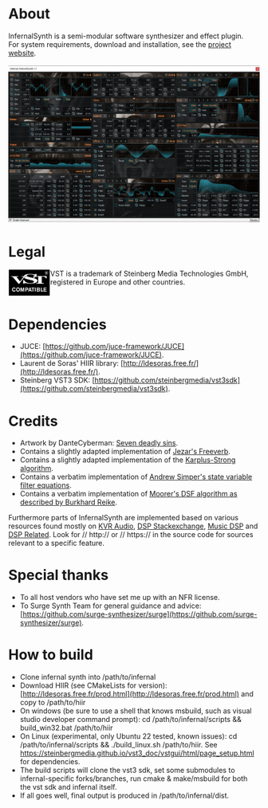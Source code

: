 # About
InfernalSynth is a semi-modular software synthesizer and effect plugin.\
For system requirements, download and installation, see the [project website](https://sjoerdvankreel.github.io/infernal-synth).\
\
![Screenshot](static/screenshot.png)

# Legal
<img align="left" alt="VST logo" src="static/vst_logo.png">
VST is a trademark of Steinberg Media Technologies GmbH,<br/>
registered in Europe and other countries.
<br clear="left"/>

# Dependencies
- JUCE: [https://github.com/juce-framework/JUCE](https://github.com/juce-framework/JUCE).
- Laurent de Soras' HIIR library: [http://ldesoras.free.fr/](http://ldesoras.free.fr/).
- Steinberg VST3 SDK: [https://github.com/steinbergmedia/vst3sdk](https://github.com/steinbergmedia/vst3sdk).

# Credits
- Artwork by DanteCyberman: [Seven deadly sins](https://www.deviantart.com/dantecyberman/art/Seven-deadly-sins-442680725).
- Contains a slightly adapted implementation of [Jezar's Freeverb](https://github.com/sinshu/freeverb).
- Contains a slightly adapted implementation of the [Karplus-Strong algorithm](https://blog.demofox.org/2016/06/16/synthesizing-a-pluked-string-sound-with-the-karplus-strong-algorithm).
- Contains a verbatim implementation of [Andrew Simper's state variable filter equations](https://cytomic.com/files/dsp/SvfLinearTrapOptimised2.pdf).
- Contains a verbatim implementation of [Moorer's DSF algorithm as described by Burkhard Reike](https://www.verklagekasper.de/synths/dsfsynthesis/dsfsynthesis.html).

Furthermore parts of InfernalSynth are implemented based on various resources found mostly on
[KVR Audio](https://www.kvraudio.com), [DSP Stackexchange](https://dsp.stackexchange.com),
[Music DSP](https://www.musicdsp.org) and [DSP Related](https://www.dsprelated.com).
Look for // http:// or // https:// in the source code for sources relevant to a specific feature.

# Special thanks
- To all host vendors who have set me up with an NFR license.
- To Surge Synth Team for general guidance and advice: [https://github.com/surge-synthesizer/surge](https://github.com/surge-synthesizer/surge).

# How to build
- Clone infernal synth into /path/to/infernal
- Download HIIR (see CMakeLists for version): [http://ldesoras.free.fr/prod.html](http://ldesoras.free.fr/prod.html) and copy to /path/to/hiir
- On windows (be sure to use a shell that knows msbuild, such as visual studio developer command prompt): cd /path/to/infernal/scripts && build_win32.bat /path/to/hiir
- On Linux (experimental, only Ubuntu 22 tested, known issues): cd /path/to/infernal/scripts && ./build_linux.sh /path/to/hiir. See https://steinbergmedia.github.io/vst3_doc/vstgui/html/page_setup.html for dependencies.
- The build scripts will clone the vst3 sdk, set some submodules to infernal-specific forks/branches, run cmake & make/msbuild for both the vst sdk and infernal itself.
- If all goes well, final output is produced in /path/to/infernal/dist.
